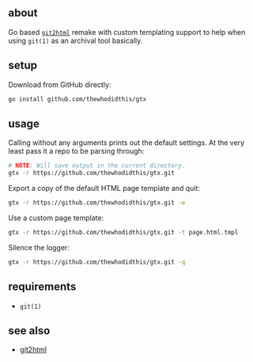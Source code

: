 ## about

Go based [`git2html`](https://github.com/Hypercubed/git2html) remake with custom templating support to help when using `git(1)` as an archival tool basically.

## setup

Download from GitHub directly:

```sh
go install github.com/thewhodidthis/gtx
```

## usage

Calling without any arguments prints out the default settings. At the very least pass it a repo to be parsing through:

```sh
# NOTE: Will save output in the current directory.
gtx -r https://github.com/thewhodidthis/gtx.git
```

Export a copy of the default HTML page template and quit:

```sh
gtx -r https://github.com/thewhodidthis/gtx.git -e
```

Use a custom page template:

```sh
gtx -r https://github.com/thewhodidthis/gtx.git -t page.html.tmpl
```

Silence the logger:

```sh
gtx -r https://github.com/thewhodidthis/gtx.git -q
```

## requirements

- `git(1)`

## see also

- [git2html](https://github.com/Hypercubed/git2html)

